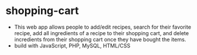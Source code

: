 # shopping-cart
* This web app allows people to add/edit recipes, search for their favorite recipe, add all ingredients of a recipe to their shopping cart, and delete incredients from their shopping cart once they have bought the items.
* build with JavaScript, PHP, MySQL, HTML/CSS
